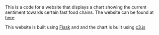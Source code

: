 This is a code for a website that displays a chart showing the current 
sentiment towards certain fast food chains.  The website can be found
at [here](http://45.55.185.83:5000)

This website is built using [Flask](http://flask.pocoo.org/) and and the chart is built using [c3.js](http://c3js.org/)

